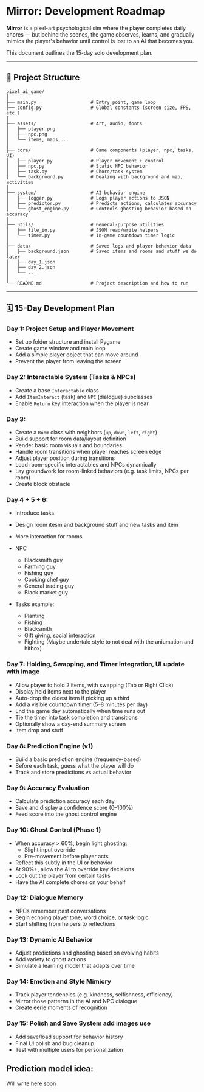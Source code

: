 # Mirror: Development Roadmap

**Mirror** is a pixel-art psychological sim where the player completes daily chores — but behind the scenes, the game observes, learns, and gradually mimics the player's behavior until control is lost to an AI that becomes you.

This document outlines the 15-day solo development plan.

---

## 📁 Project Structure

```
pixel_ai_game/
│
├── main.py                    # Entry point, game loop
├── config.py                  # Global constants (screen size, FPS, etc.)
│
├── assets/                    # Art, audio, fonts
│   ├── player.png
│   ├── npc.png
│   └── items, maps,...
│
├── core/                      # Game components (player, npc, tasks, UI)
│   ├── player.py              # Player movement + control
│   ├── npc.py                 # Static NPC behavior
│   ├── task.py                # Chore/task system
│   └── background.py          # Dealing with background and map, activities
│
├── system/                    # AI behavior engine
│   ├── logger.py              # Logs player actions to JSON
│   ├── predictor.py           # Predicts actions, calculates accuracy
│   └── ghost_engine.py        # Controls ghosting behavior based on accuracy
│
├── utils/                     # General-purpose utilities
│   ├── file_io.py             # JSON read/write helpers
│   └── timer.py               # In-game countdown timer logic
│
├── data/                      # Saved logs and player behavior data
│   ├── background.json        # Saved items and rooms and stuff we do later
│   ├── day_1.json
│   ├── day_2.json
│   └── ...
│
└── README.md                  # Project description and how to run
```

---

## 🗓️ 15-Day Development Plan

### Day 1: Project Setup and Player Movement
- Set up folder structure and install Pygame
- Create game window and main loop
- Add a simple player object that can move around
- Prevent the player from leaving the screen

### Day 2: Interactable System (Tasks & NPCs)
- Create a base `Interactable` class
- Add `ItemInteract` (task) and `NPC` (dialogue) subclasses
- Enable `Return` key interaction when the player is near

### Day 3:
- Create a `Room` class with neighbors (`up`, `down`, `left`, `right`)
- Build support for room data/layout definition
- Render basic room visuals and boundaries
- Handle room transitions when player reaches screen edge
- Adjust player position during transitions
- Load room-specific interactables and NPCs dynamically
- Lay groundwork for room-linked behaviors (e.g. task limits, NPCs per room)
- Create block obstacle

### Day 4 + 5 + 6:
- Introduce tasks
- Design room itesm and background stuff and new tasks and item
- More interaction for rooms
- NPC
  - Blacksmith guy
  - Farming guy
  - Fishing guy
  - Cooking chef guy
  - General trading guy
  - Black market guy

- Tasks example:
  - Planting
  - Fishing
  - Blacksmith
  - Gift giving, social interaction
  - Fighting (Maybe undertale style to not deal with the aniumation and hitbox)

### Day 7: Holding, Swapping, and Timer Integration, UI update with image
- Allow player to hold 2 items, with swapping (Tab or Right Click)
- Display held items next to the player
- Auto-drop the oldest item if picking up a third
- Add a visible countdown timer (5–8 minutes per day)
- End the game day automatically when time runs out
- Tie the timer into task completion and transitions
- Optionally show a day-end summary screen
- Item drop and stuff

### Day 8: Prediction Engine (v1)
- Build a basic prediction engine (frequency-based)
- Before each task, guess what the player will do
- Track and store predictions vs actual behavior

### Day 9: Accuracy Evaluation
- Calculate prediction accuracy each day
- Save and display a confidence score (0–100%)
- Feed score into the ghost control engine

### Day 10: Ghost Control (Phase 1)
- When accuracy > 60%, begin light ghosting:
  - Slight input override
  - Pre-movement before player acts
- Reflect this subtly in the UI or behavior
- At 90%+, allow the AI to override key decisions
- Lock out the player from certain tasks
- Have the AI complete chores on your behalf

### Day 12: Dialogue Memory
- NPCs remember past conversations
- Begin echoing player tone, word choice, or task logic
- Start shifting from helpers to reflections

### Day 13: Dynamic AI Behavior
- Adjust predictions and ghosting based on evolving habits
- Add variety to ghost actions
- Simulate a learning model that adapts over time

### Day 14: Emotion and Style Mimicry
- Track player tendencies (e.g. kindness, selfishness, efficiency)
- Mirror those patterns in the AI and NPC dialogue
- Create eerie moments of recognition

### Day 15: Polish and Save System add images use
- Add save/load support for behavior history
- Final UI polish and bug cleanup
- Test with multiple users for personalization

## Prediction model idea:
Will write here soon
